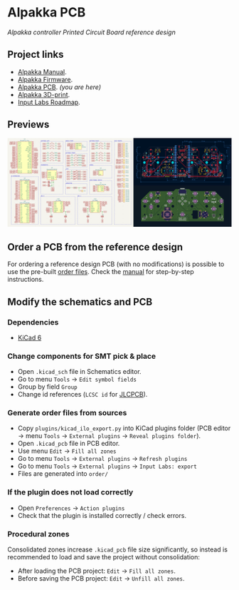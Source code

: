# Alpakka PCB

*Alpakka controller Printed Circuit Board reference design*

## Project links
- [Alpakka Manual](https://inputlabs.io/devices/alpakka/manual).
- [Alpakka Firmware](https://github.com/inputlabs/alpakka_firmware).
- [Alpakka PCB](https://github.com/inputlabs/alpakka_pcb). _(you are here)_
- [Alpakka 3D-print](https://github.com/inputlabs/alpakka_case).
- [Input Labs Roadmap](https://github.com/orgs/inputlabs/projects/2/views/2).

## Previews

<img src="./preview.png" width="600" />

## Order a PCB from the reference design
For ordering a reference design PCB (with no modifications) is possible to use the pre-built [order files](https://github.com/inputlabs/alpakka_pcb/releases). Check the [manual](https://inputlabs.io/devices/alpakka/manual/diy_pcb) for step-by-step instructions.

## Modify the schematics and PCB

### Dependencies
- [KiCad 6](https://www.kicad.org)

### Change components for SMT pick & place

- Open `.kicad_sch` file in Schematics editor.
- Go to menu `Tools` → `Edit symbol fields`
- Group by field `Group`
- Change id references (`LCSC id` for [JLCPCB](https://jlcpcb.com)).

### Generate order files from sources
- Copy `plugins/kicad_ilo_export.py` into KiCad plugins folder (PCB editor → menu `Tools` → `External plugins` → `Reveal plugins folder`).
- Open `.kicad_pcb` file in PCB editor.
- Use menu `Edit` → `Fill all zones`
- Go to menu `Tools` → `External plugins` → `Refresh plugins`
- Go to menu `Tools` → `External plugins` → `Input Labs: export`
- Files are generated into `order/`

### If the plugin does not load correctly
- Open `Preferences` → `Action plugins`
- Check that the plugin is installed correctly / check errors.

### Procedural zones
Consolidated zones increase `.kicad_pcb` file size significantly, so instead is recommended to load and save the project without consolidation:

- After loading the PCB project: `Edit` → `Fill all zones`.
- Before saving the PCB project: `Edit` → `Unfill all zones`.
